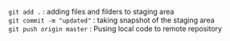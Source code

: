 `git add .` : adding files and filders to staging area  
`git commit -m "updated"` : taking snapshot of the staging area  
`git push origin master` : Pusing local code to remote repository  

